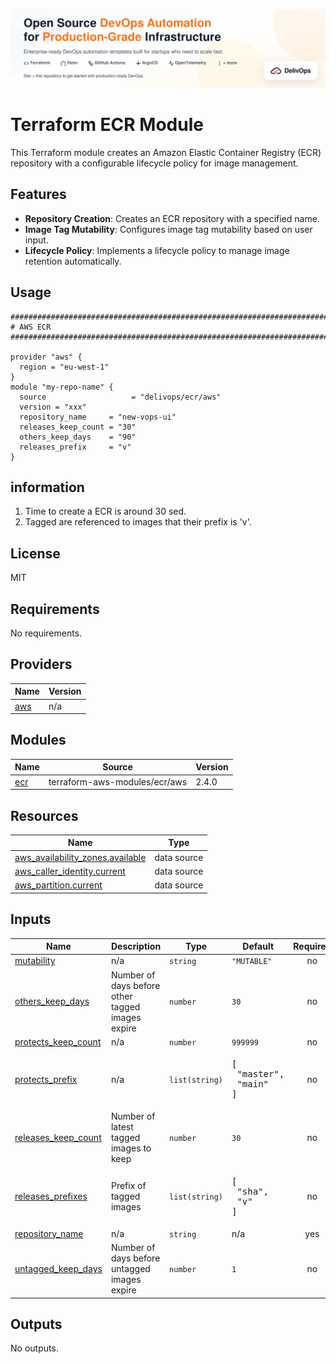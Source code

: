 [![DelivOps banner](https://raw.githubusercontent.com/delivops/.github/main/images/banner.png?raw=true)](https://delivops.com)

# Terraform ECR Module

This Terraform module creates an Amazon Elastic Container Registry (ECR) repository with a configurable lifecycle policy for image management.

## Features

- **Repository Creation**: Creates an ECR repository with a specified name.
- **Image Tag Mutability**: Configures image tag mutability based on user input.
- **Lifecycle Policy**: Implements a lifecycle policy to manage image retention automatically.

## Usage

```hcl
################################################################################
# AWS ECR
################################################################################

provider "aws" {
  region = "eu-west-1"
}
module "my-repo-name" {
  source                   = "delivops/ecr/aws"
  version = "xxx"
  repository_name     = "new-vops-ui"
  releases_keep_count = "30"
  others_keep_days    = "90"
  releases_prefix     = "v"
}
```

## information

1. Time to create a ECR is around 30 sed.
2. Tagged are referenced to images that their prefix is 'v'.

## License

MIT

<!-- BEGIN_TF_DOCS -->
## Requirements

No requirements.

## Providers

| Name | Version |
|------|---------|
| <a name="provider_aws"></a> [aws](#provider\_aws) | n/a |

## Modules

| Name | Source | Version |
|------|--------|---------|
| <a name="module_ecr"></a> [ecr](#module\_ecr) | terraform-aws-modules/ecr/aws | 2.4.0 |

## Resources

| Name | Type |
|------|------|
| [aws_availability_zones.available](https://registry.terraform.io/providers/hashicorp/aws/latest/docs/data-sources/availability_zones) | data source |
| [aws_caller_identity.current](https://registry.terraform.io/providers/hashicorp/aws/latest/docs/data-sources/caller_identity) | data source |
| [aws_partition.current](https://registry.terraform.io/providers/hashicorp/aws/latest/docs/data-sources/partition) | data source |

## Inputs

| Name | Description | Type | Default | Required |
|------|-------------|------|---------|:--------:|
| <a name="input_mutability"></a> [mutability](#input\_mutability) | n/a | `string` | `"MUTABLE"` | no |
| <a name="input_others_keep_days"></a> [others\_keep\_days](#input\_others\_keep\_days) | Number of days before other tagged images expire | `number` | `30` | no |
| <a name="input_protects_keep_count"></a> [protects\_keep\_count](#input\_protects\_keep\_count) | n/a | `number` | `999999` | no |
| <a name="input_protects_prefix"></a> [protects\_prefix](#input\_protects\_prefix) | n/a | `list(string)` | <pre>[<br/>  "master",<br/>  "main"<br/>]</pre> | no |
| <a name="input_releases_keep_count"></a> [releases\_keep\_count](#input\_releases\_keep\_count) | Number of latest tagged images to keep | `number` | `30` | no |
| <a name="input_releases_prefixes"></a> [releases\_prefixes](#input\_releases\_prefixes) | Prefix of tagged images | `list(string)` | <pre>[<br/>  "sha",<br/>  "v"<br/>]</pre> | no |
| <a name="input_repository_name"></a> [repository\_name](#input\_repository\_name) | n/a | `string` | n/a | yes |
| <a name="input_untagged_keep_days"></a> [untagged\_keep\_days](#input\_untagged\_keep\_days) | Number of days before untagged images expire | `number` | `1` | no |

## Outputs

No outputs.
<!-- END_TF_DOCS -->
